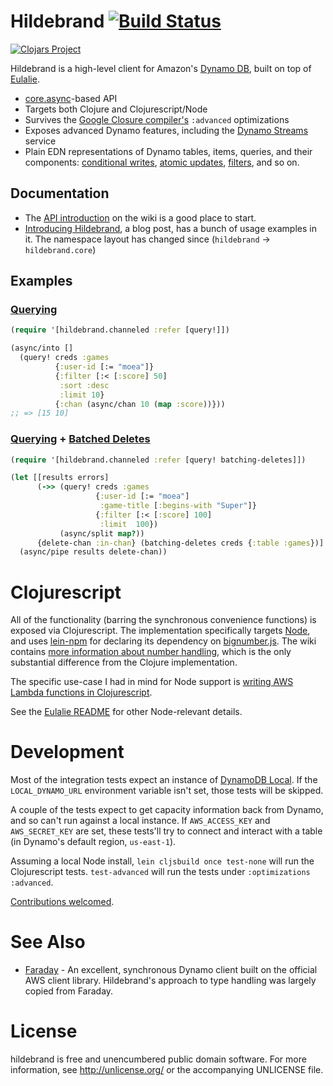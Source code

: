 # Hildebrand [![Build Status](https://travis-ci.org/nervous-systems/hildebrand.svg?branch=master)](https://travis-ci.org/nervous-systems/hildebrand)

[![Clojars Project](http://clojars.org/io.nervous/hildebrand/latest-version.svg)](http://clojars.org/io.nervous/hildebrand)

Hildebrand is a high-level client for Amazon's [Dynamo
DB](http://docs.aws.amazon.com/amazondynamodb/latest/developerguide/Introduction.html),
built on top of [Eulalie](https://github.com/nervous-systems/eulalie).

 - [core.async](https://github.com/clojure/core.async)-based API
 - Targets both Clojure and Clojurescript/Node
 - Survives the [Google Closure compiler's](https://developers.google.com/closure/compiler/) `:advanced` optimizations
 - Exposes advanced Dynamo features, including the [Dynamo Streams](https://github.com/nervous-systems/hildebrand/wiki/hildebrand.streams.channeled#get-records) service
 - Plain EDN representations of Dynamo tables, items, queries, and their components: [conditional writes](https://github.com/nervous-systems/hildebrand/wiki/Conditional-Operations), [atomic updates](https://github.com/nervous-systems/hildebrand/wiki/hildebrand.core#examples-4), [filters](https://github.com/nervous-systems/hildebrand/wiki/hildebrand.channeled#examples), and so on.

## Documentation

- The [API
introduction](https://github.com/nervous-systems/hildebrand/wiki/)
on the wiki is a good place to start.
- [Introducing Hildebrand](
https://nervous.io/clojure/aws/dynamo/hildebrand/2015/06/08/hildebrand/), a blog
post, has a bunch of usage examples in it.  The namespace layout has
changed since (`hildebrand` -> `hildebrand.core`)

## Examples

### [Querying](https://github.com/nervous-systems/hildebrand/wiki/hildebrand.channeled#query)

```clojure
(require '[hildebrand.channeled :refer [query!]])

(async/into []
  (query! creds :games
          {:user-id [:= "moea"]}
          {:filter [:< [:score] 50]
           :sort :desc
           :limit 10}
          {:chan (async/chan 10 (map :score))}))
;; => [15 10]
```

### [Querying](https://github.com/nervous-systems/hildebrand/wiki/hildebrand.channeled#query) + [Batched Deletes](https://github.com/nervous-systems/hildebrand/wiki/hildebrand.channeled#batching-deletes)

```clojure
(require '[hildebrand.channeled :refer [query! batching-deletes]])

(let [[results errors]
      (->> (query! creds :games
                   {:user-id [:= "moea"]
                    :game-title [:begins-with "Super"]}
                   {:filter [:< [:score] 100]
                    :limit  100})
           (async/split map?))
      {delete-chan :in-chan} (batching-deletes creds {:table :games})]
  (async/pipe results delete-chan))
```

###


# Clojurescript

All of the functionality (barring the synchronous convenience functions) is
exposed via Clojurescript.  The implementation specifically targets
[Node](https://nodejs.org/), and uses
[lein-npm](https://github.com/RyanMcG/lein-npm) for declaring its dependency on
[bignumber.js](https://github.com/MikeMcl/bignumber.js/).  The wiki contains [more information about number
handling](https://github.com/nervous-systems/hildebrand/wiki#numbers), which is
the only substantial difference from the Clojure implementation.

The specific use-case I had in mind for Node support is [writing AWS Lambda
functions in
Clojurescript](https://nervous.io/clojure/clojurescript/aws/lambda/node/lein/2015/07/05/lambda/).

See the [Eulalie
README](https://github.com/nervous-systems/eulalie#clojurescript) for other
Node-relevant details.

# Development

Most of the integration tests expect an instance of [DynamoDB
Local](http://docs.aws.amazon.com/amazondynamodb/latest/developerguide/Tools.DynamoDBLocal.html).
If the `LOCAL_DYNAMO_URL` environment variable isn't set, those tests will be
skipped.

A couple of the tests expect to get capacity information back from Dynamo, and
so can't run against a local instance.  If `AWS_ACCESS_KEY` and `AWS_SECRET_KEY`
are set, these tests'll try to connect and interact with a table (in Dynamo's
default region, `us-east-1`).

Assuming a local Node install, `lein cljsbuild once test-none` will run the
Clojurescript tests.  `test-advanced` will run the tests under `:optimizations`
`:advanced`.

[Contributions welcomed](https://github.com/nervous-systems/hildebrand/issues).

# See Also
 * [Faraday](https://github.com/ptaoussanis/faraday) - An excellent, synchronous Dynamo client built on the official AWS client library.  Hildebrand's approach to type handling was largely copied from Faraday.

# License

hildebrand is free and unencumbered public domain software. For more
information, see http://unlicense.org/ or the accompanying UNLICENSE
file.
